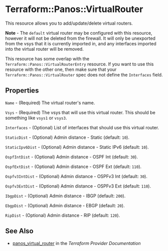 # Terraform::Panos::VirtualRouter

This resource allows you to add/update/delete virtual routers.

**Note** - The `default` virtual router may be configured with this resource,
however it will not be deleted from the firewall.  It will only be unexported
from the vsys that it is currently imported in, and any interfaces imported
into the virtual router will be removed.

This resource has some overlap with the `Terraform::Panos::VirtualRouterEntry`
resource.  If you want to use this resource with the other one, then make
sure that your `Terraform::Panos::VirtualRouter` spec does not define the
`Interfaces` field.

## Properties

`Name` - (Required) The virtual router's name.

`Vsys` - (Required) The vsys that will use this virtual router.  This should
be something like `vsys1` or `vsys3`.

`Interfaces` - (Optional) List of interfaces that should use this virtual
router.

`StaticDist` - (Optional) Admin distance - Static (default: `10`).

`StaticIpv6Dist` - (Optional) Admin distance - Static IPv6 (default: `10`).

`OspfIntDist` - (Optional) Admin distance - OSPF Int (default: `30`).

`OspfExtDist` - (Optional) Admin distance - OSPF Ext (default: `110`).

`Ospfv3IntDist` - (Optional) Admin distance - OSPFv3 Int (default:
`30`).

`Ospfv3ExtDist` - (Optional) Admin distance - OSPFv3 Ext (default:
`110`).

`IbgpDist` - (Optional) Admin distance - IBGP (default: `200`).

`EbgpDist` - (Optional) Admin distance - EBGP (default: `20`).

`RipDist` - (Optional) Admin distance - RIP (default: `120`).


## See Also

* [panos_virtual_router](https://www.terraform.io/docs/providers/panos/r/virtual_router.html) in the _Terraform Provider Documentation_